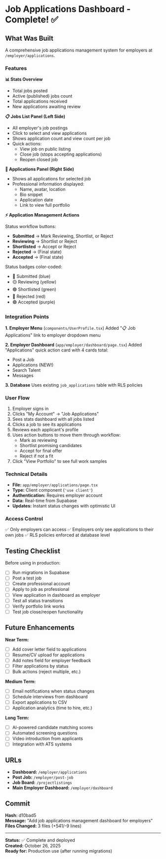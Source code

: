 # Job Applications Dashboard - Complete! ✅

## What Was Built

A comprehensive job applications management system for employers at `/employer/applications`.

### Features

**📊 Stats Overview**
- Total jobs posted
- Active (published) jobs count
- Total applications received
- New applications awaiting review

**📋 Jobs List Panel (Left Side)**
- All employer's job postings
- Click to select and view applications
- Shows application count and view count per job
- Quick actions:
  - View job on public listing
  - Close job (stops accepting applications)
  - Reopen closed job

**👥 Applications Panel (Right Side)**
- Shows all applications for selected job
- Professional information displayed:
  - Name, avatar, location
  - Bio snippet
  - Application date
  - Link to view full portfolio

**⚡ Application Management Actions**

Status workflow buttons:
- **Submitted** → Mark Reviewing, Shortlist, or Reject
- **Reviewing** → Shortlist or Reject  
- **Shortlisted** → Accept or Reject
- **Rejected** → (Final state)
- **Accepted** → (Final state)

Status badges color-coded:
- 🔵 Submitted (blue)
- 🟡 Reviewing (yellow)
- 🟢 Shortlisted (green)
- 🔴 Rejected (red)
- 🟣 Accepted (purple)

### Integration Points

**1. Employer Menu** (`components/UserProfile.tsx`)
Added "📋 Job Applications" link to employer dropdown menu

**2. Employer Dashboard** (`app/employer/dashboard/page.tsx`)
Added "Applications" quick action card with 4 cards total:
- Post a Job
- Applications (NEW!)
- Search Talent
- Messages

**3. Database** 
Uses existing `job_applications` table with RLS policies

### User Flow

1. Employer signs in
2. Clicks "My Account" → "Job Applications"
3. Sees stats dashboard with all jobs listed
4. Clicks a job to see its applications
5. Reviews each applicant's profile
6. Uses action buttons to move them through workflow:
   - Mark as reviewing
   - Shortlist promising candidates
   - Accept for final offer
   - Reject if not a fit
7. Click "View Portfolio" to see full work samples

### Technical Details

- **File:** `app/employer/applications/page.tsx`
- **Type:** Client component (`'use client'`)
- **Authentication:** Requires employer account
- **Data:** Real-time from Supabase
- **Updates:** Instant status changes with optimistic UI

### Access Control

✅ Only employers can access
✅ Employers only see applications to their own jobs
✅ RLS policies enforced at database level

## Testing Checklist

Before using in production:

- [ ] Run migrations in Supabase
- [ ] Post a test job
- [ ] Create professional account
- [ ] Apply to job as professional
- [ ] View application in dashboard as employer
- [ ] Test all status transitions
- [ ] Verify portfolio link works
- [ ] Test job close/reopen functionality

## Future Enhancements

**Near Term:**
- [ ] Add cover letter field to applications
- [ ] Resume/CV upload for applications
- [ ] Add notes field for employer feedback
- [ ] Filter applications by status
- [ ] Bulk actions (reject multiple, etc.)

**Medium Term:**
- [ ] Email notifications when status changes
- [ ] Schedule interviews from dashboard
- [ ] Export applications to CSV
- [ ] Application analytics (time to hire, etc.)

**Long Term:**
- [ ] AI-powered candidate matching scores
- [ ] Automated screening questions
- [ ] Video introduction from applicants
- [ ] Integration with ATS systems

## URLs

- **Dashboard:** `/employer/applications`
- **Post Job:** `/employer/post-job`
- **Job Board:** `/projectlistings`
- **Main Employer Dashboard:** `/employer/dashboard`

## Commit

**Hash:** d10bad5  
**Message:** "Add job applications management dashboard for employers"  
**Files Changed:** 3 files (+541/-9 lines)

---

**Status:** ✅ Complete and deployed  
**Created:** October 26, 2025  
**Ready for:** Production use (after running migrations)
